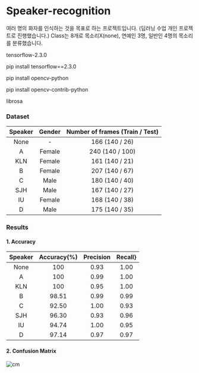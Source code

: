 # Speaker-recognition
여러 명의 화자를 인식하는 것을 목표로 하는 프로젝트입니다. 
(딥러닝 수업 개인 프로젝트로 진행했습니다.)
Class는 8개로 목소리X(none), 연예인 3명, 일반인 4명의 목소리를 분류했습니다.

tensorflow-2.3.0

pip install tensorflow==2.3.0

pip install opencv-python

pip install opencv-contrib-python

librosa


### Dataset
|Speaker|Gender|Number of frames (Train / Test)|
|:---:|:---:|:---:|
|None| - |166 (140 / 26)|
|A|Female|240 (140 / 100)|
|KLN|Female|161 (140 / 21)|
|B|Female|207 (140 / 67)|
|C|Male|180 (140 / 40)|
|SJH|Male|167 (140 / 27)|
|IU|Female|168 (140 / 38)|
|D|Male|175 (140 / 35)|





### Results
#### 1. Accuracy
|Speaker|Accuracy(%)|Precision|Recall}
|:---:|:---:|:---:|:---:|
|None|100|0.93|1.00|
|A|100|0.99|1.00|
|KLN|100|0.95|1.00|
|B|98.51|0.99|0.99|
|C|92.50|1.00|0.93|
|SJH|96.30|0.93|0.96|
|IU|94.74|1.00|0.95|
|D|97.14|0.97|0.97|



#### 2. Confusion Matrix
![cm](https://user-images.githubusercontent.com/76679855/202119162-3947adc4-75e7-4ae5-9874-dea46a63d12a.png)
